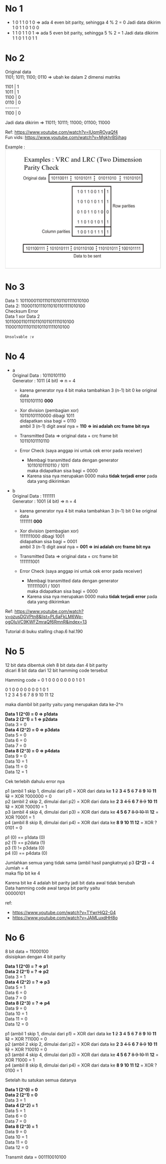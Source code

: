 # No 1  
- 1 0 1 1 0 1 0 => ada 4 even bit parity, sehingga 4 % 2 = 0
Jadi data dikirim  
1 0 1 1 0 1 0 0
- 1 1 0 1 1 0 1 => ada 5 even bit parity, sehingga 5 % 2 = 1
Jadi data dikirim  
1 1 0 1 1 0 1 1

# No 2  
Original data   
1101; 1011; 1100; 0110 => ubah ke dalam 2 dimensi matriks  

1101 | 1   
1011 | 1   
1100 | 0   
0110 | 0   
\-------  
1100 | 0

Jadi data dikirim =>
11011; 10111; 11000; 01100; 11000

Ref: https://www.youtube.com/watch?v=IUqmROyaQf4  
Fun vids: https://www.youtube.com/watch?v=MgkhrBSjhag

Example :
![Example](./parity2dsample.PNG)

# No 3  
Data 1: 10110001101110110101101111010100  
Data 2: 110001101110110101101111010100   
Checksum Error   
Data 1 xor Data 2  
 10110001101110110101101111010100  
   110001101110110101101111010100  

`Unsolvable :v`

# No 4  
- a   
    Original Data : 10110101110  
    Generator : 1011 (4 bit) => n = 4

    - karena generator nya 4 bit maka tambahkan 3 (n-1) bit    0 ke original data  
      10110101110 **000**
    - Xor division (pembagian xor)  
      10110101110000 dibagi 1011  
      didapatkan sisa bagi = 0110  
      ambil 3 (n-1) digit awal nya = **110 => ini adalah crc frame bit nya**
    - Transmitted Data => original data + crc frame bit  
      10110101110110

    - Error Check (saya anggap ini untuk cek error pada        receiver)
        - Membagi transmitted data dengan generator  
          10110101110110 / 1011  
          maka didapatkan sisa bagi = 0000
        - Karena sisa nya merupakan 0000 maka **tidak          terjadi error** pada data yang dikirimkan

- b  
    Original Data : 1111111  
    Generator : 1001 (4 bit) => n = 4

    - karena generator nya 4 bit maka tambahkan 3 (n-1) bit    0 ke original data  
      1111111 **000**
    - Xor division (pembagian xor)  
      1111111000 dibagi 1001  
      didapatkan sisa bagi = 0001  
      ambil 3 (n-1) digit awal nya = **001 => ini adalah crc frame bit nya**
    - Transmitted Data => original data + crc frame bit  
      1111111001

    - Error Check (saya anggap ini untuk cek error pada        receiver)
        - Membagi transmitted data dengan generator  
          1111111001 / 1001  
          maka didapatkan sisa bagi = 0000
        - Karena sisa nya merupakan 0000 maka **tidak          terjadi error** pada data yang dikirimkan

Ref: https://www.youtube.com/watch?v=ozusDGVPtn8&list=PL6aFkLM6Wp-ogOIuVC9KWFZmraQf6RmnR&index=13

Tutorial di buku stalling chap.6 hal.190

# No 5  
12 bit data dibentuk oleh 8 bit data dan 4 bit parity  
dicari 8 bit data dari 12 bit hamming code tersebut  

Hamming code = 0 1 0 0 0 0 0 0 0 1 0 1  

0 1 0 0 0 0 0 0 0 1 0 1  
1 2 3 4 5 6 7 8 9 10 11 12

maka diambil bit parity yaitu yang merupakan data ke-2^n

**Data 1 (2^0) = 0 => p1data**  
**Data 2 (2^1) = 1 => p2data**  
Data 3 = 0  
**Data 4 (2^2) = 0 => p3data**  
Data 5 = 0  
Data 6 = 0  
Data 7 = 0  
**Data 8 (2^3) = 0 => p4data**  
Data 9 = 0  
Data 10 = 1  
Data 11 = 0  
Data 12 = 1  

Cek terlebih dahulu error nya

p1 (ambil 1 skip 1, dimulai dari p1) = XOR dari data ke **1** ~~2~~ **3** ~~4~~ **5** ~~6~~ **7** ~~8~~ **9** ~~10~~ **11** ~~12~~ = XOR ?000000 = 0  
p2 (ambil 2 skip 2, dimulai dari p2) = XOR dari data ke **2** **3** ~~4 5~~ **6** **7** ~~8 9~~ **10** **11** ~~12~~ = XOR ?00010 = 1  
p3 (ambil 4 skip 4, dimulai dari p3) = XOR dari data ke **4 5 6 7** ~~8 9 10 11~~ **12** = XOR ?0001 = 1  
p4 (ambil 8 skip 8, dimulai dari p4) = XOR dari data ke **8 9 10 11 12** = XOR ?0101 = 0

p1 (0) == p1data (0)   
p2 (1) == p2data (1)  
p3 (1) != p3data (0)  
p4 (0) == p4data (0)  

Jumlahkan semua yang tidak sama (ambil hasil pangkatnya)
p3 **(2^2)** = 4 
Jumlah = 4  
maka flip bit ke 4
  
Karena bit ke 4 adalah bit parity jadi bit data awal tidak berubah  
Data hamming code awal tanpa bit parity yaitu  
00000101

ref:
- https://www.youtube.com/watch?v=TYwrHiQ2-G4  
- https://www.youtube.com/watch?v=JAMLuxdHH8o

# No 6  
8 bit data = 11000100  
disisipkan dengan 4 bit parity  

**Data 1 (2^0) = ? => p1**  
**Data 2 (2^1) = ? => p2**  
Data 3 = 1  
**Data 4 (2^2) = ? => p3**  
Data 5 = 1  
Data 6 = 0  
Data 7 = 0  
**Data 8 (2^3) = ? => p4**  
Data 9 = 0  
Data 10 = 1  
Data 11 = 0  
Data 12 = 0  

p1 (ambil 1 skip 1, dimulai dari p1) = XOR dari data ke **1** ~~2~~ **3** ~~4~~ **5** ~~6~~ **7** ~~8~~ **9** ~~10~~ **11** ~~12~~ = XOR ?11000 = 0  
p2 (ambil 2 skip 2, dimulai dari p2) = XOR dari data ke **2** **3** ~~4 5~~ **6** **7** ~~8 9~~ **10** **11** ~~12~~ = XOR ?10010 = 0  
p3 (ambil 4 skip 4, dimulai dari p3) = XOR dari data ke **4 5 6 7** ~~8 9 10 11~~ **12** = XOR ?1000 = 1  
p4 (ambil 8 skip 8, dimulai dari p4) = XOR dari data ke **8 9 10 11 12** = XOR ?0100 = 1  

Setelah itu satukan semua datanya

**Data 1 (2^0) = 0**  
**Data 2 (2^1) = 0**  
Data 3 = 1  
**Data 4 (2^2) = 1**  
Data 5 = 1  
Data 6 = 0  
Data 7 = 0  
**Data 8 (2^3) = 1**  
Data 9 = 0  
Data 10 = 1  
Data 11 = 0  
Data 12 = 0  

Transmit data = 001110010100